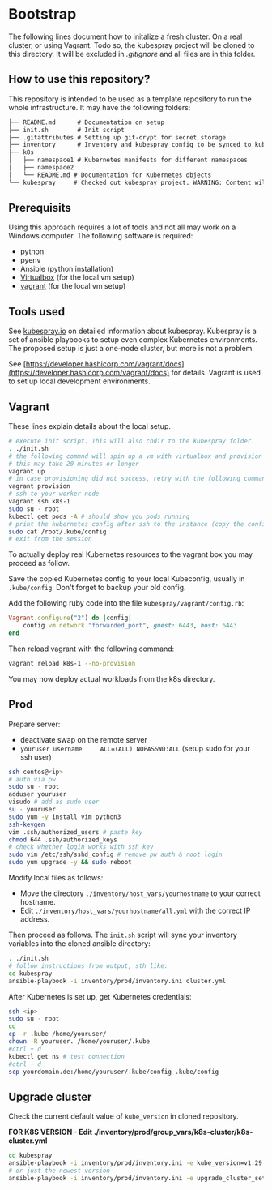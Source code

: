 # Bootstrap

The following lines document how to initalize a fresh cluster. On a real cluster, or using Vagrant. Todo so, the kubespray project will be cloned to this directory. It will be excluded in *.gitignore* and all files are in this folder.

## How to use this repository?

This repository is intended to be used as a template repository to run the whole infrastructure. It may have the following folders:

```txt
├── README.md      # Documentation on setup
├── init.sh        # Init script
├── .gitattributes # Setting up git-crypt for secret storage
├── inventory      # Inventory and kubespray config to be synced to kubespray directory
├── k8s     
│   ├── namespace1 # Kubernetes manifests for different namespaces
│   ├── namespace2
│   └── README.md # Documentation for Kubernetes objects
└── kubespray     # Checked out kubespray project. WARNING: Content will remove regularly.
```

## Prerequisits

Using this approach requires a lot of tools and not all may work on a Windows computer. The following software is required:

* python
* pyenv
* Ansible (python installation)
* [Virtualbox](https://www.virtualbox.org/wiki/Downloads) (for the local vm setup)
* [vagrant](https://developer.hashicorp.com/vagrant/docs/installation) (for the local vm setup)

## Tools used

See [kubespray.io](https://kubespray.io/) on detailed information about kubespray. Kubespray is a set of ansible playbooks to setup even complex Kubernetes environments. The proposed setup is just a one-node cluster, but more is not a problem.

See [https://developer.hashicorp.com/vagrant/docs](https://developer.hashicorp.com/vagrant/docs) for details. Vagrant is used to set up local development environments.

## Vagrant

These lines explain details about the local setup.

```sh
# execute init script. This will also chdir to the kubespray folder.
. ./init.sh
# the following commnd will spin up a vm with virtualbox and provision with kubespray
# this may take 20 minutes or longer
vagrant up
# in case provisioning did not success, retry with the following command
vagrant provision
# ssh to your worker node
vagrant ssh k8s-1
sudo su - root
kubectl get pods -A # should show you pods running
# print the kubernetes config after ssh to the instance (copy the config, for pasting locally)
sudo cat /root/.kube/config
# exit from the session
```

To actually deploy real Kubernetes resources to the vagrant box you may proceed as follow.

Save the copied Kubernetes config to your local Kubeconfig, usually in `.kube/config`. Don't forget to backup your old config.

Add the following ruby code into the file `kubespray/vagrant/config.rb`:

```rb
Vagrant.configure("2") do |config|
    config.vm.network "forwarded_port", guest: 6443, host: 6443
end
```

Then reload vagrant with the following command:

```sh
vagrant reload k8s-1 --no-provision
```

You may now deploy actual workloads from the k8s directory.

## Prod

Prepare server:

* deactivate swap on the remote server
* `youruser username     ALL=(ALL) NOPASSWD:ALL` (setup sudo for your ssh user)

```sh
ssh centos@<ip>
# auth via pw
sudo su - root
adduser youruser
visudo # add as sudo user
su - youruser
sudo yum -y install vim python3
ssh-keygen
vim .ssh/authorized_users # paste key
chmod 644 .ssh/authorized_keys
# check whether login works with ssh key
sudo vim /etc/ssh/sshd_config # remove pw auth & root login
sudo yum upgrade -y && sudo reboot
```

Modify local files as follows:

* Move the directory `./inventory/host_vars/yourhostname` to your correct hostname.
* Edit `./inventory/host_vars/yourhostname/all.yml` with the correct IP address.

Then proceed as follows. The `init.sh` script will sync your inventory variables into the cloned ansible directory:

```sh
. ./init.sh
# follow instructions from output, sth like:
cd kubespray
ansible-playbook -i inventory/prod/inventory.ini cluster.yml
```

After Kubernetes is set up, get Kubernetes credentials:

```sh
ssh <ip>
sudo su - root
cd
cp -r .kube /home/youruser/
chown -R youruser. /home/youruser/.kube
#ctrl + d
kubectl get ns # test connection
#ctrl + d
scp yourdomain.de:/home/youruser/.kube/config .kube/config
```

## Upgrade cluster

Check the current default value of `kube_version` in cloned repository.

**FOR K8S VERSION - Edit ./inventory/prod/group_vars/k8s-cluster/k8s-cluster.yml**

```sh
cd kubespray
ansible-playbook -i inventory/prod/inventory.ini -e kube_version=v1.29.2 -e upgrade_cluster_setup=true cluster.yml
# or just the newest version
ansible-playbook -i inventory/prod/inventory.ini -e upgrade_cluster_setup=true cluster.yml
```
